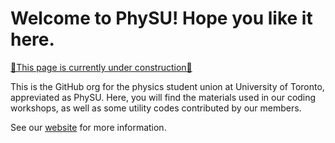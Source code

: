 # Welcome to PhySU! Hope you like it here.

<ins>🚧This page is currently under construction🚧</ins>

This is the GitHub org for the physics student union at University of Toronto, appreviated as PhySU. Here, you will find the materials used in our coding workshops, as well as some utility codes contributed by our members. 

See our [website](https://www.physu.org/) for more information.
